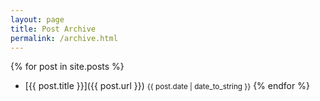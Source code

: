```yaml
---
layout: page
title: Post Archive
permalink: /archive.html
---
```


{% for post in site.posts %}
- [{{ post.title }}]({{ post.url }}) <small>{{ post.date | date_to_string }}</small>
{% endfor %}
